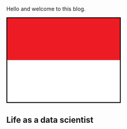 Hello and welcome to this blog.

![Image of Indonesia flag](images/Indonesia.png)

## Life as a data scientist

